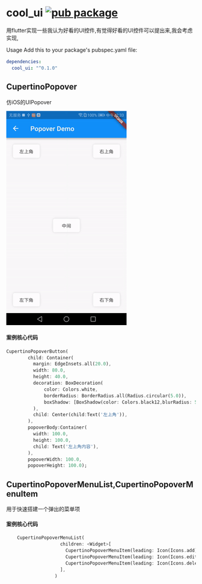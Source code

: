 # cool_ui [![pub package](https://img.shields.io/pub/v/cool_ui.svg)](https://pub.dartlang.org/packages/cool_ui)

用flutter实现一些我认为好看的UI控件,有觉得好看的UI控件可以提出来,我会考虑实现,

Usage
Add this to your package's pubspec.yaml file:
``` yaml
dependencies:
  cool_ui: "^0.1.0"
```

## CupertinoPopover
仿iOS的UIPopover

![Image text](./images/popover_demo.gif)

#### 案例核心代码
```dart
CupertinoPopoverButton(
        child: Container(
          margin: EdgeInsets.all(20.0),
          width: 80.0,
          height: 40.0,
          decoration: BoxDecoration(
              color: Colors.white,
              borderRadius: BorderRadius.all(Radius.circular(5.0)),
              boxShadow: [BoxShadow(color: Colors.black12,blurRadius: 5.0)]
          ),
          child: Center(child:Text('左上角')),
        ),
        popoverBody:Container(
          width: 100.0,
          height: 100.0,
          child: Text('左上角内容'),
        ),
        popoverWidth: 100.0,
        popoverHeight: 100.0);
```
## CupertinoPopoverMenuList,CupertinoPopoverMenuItem
用于快速搭建一个弹出的菜单项

#### 案例核心代码
```dart
    CupertinoPopoverMenuList(
                    children: <Widget>[
                      CupertinoPopoverMenuItem(leading: Icon(Icons.add),child: Text("新增"),),
                      CupertinoPopoverMenuItem(leading: Icon(Icons.edit),child: Text("修改"),),
                      CupertinoPopoverMenuItem(leading: Icon(Icons.delete),child: Text("删除"),)
                    ],
                  )
```
